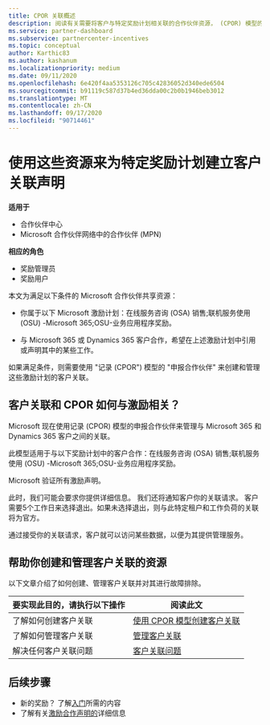 ```yaml
---
title: CPOR 关联概述
description: 阅读有关需要将客户与特定奖励计划相关联的合作伙伴资源， (CPOR) 模型的申报合作伙伴。
ms.service: partner-dashboard
ms.subservice: partnercenter-incentives
ms.topic: conceptual
author: Karthic83
ms.author: kashanum
ms.localizationpriority: medium
ms.date: 09/11/2020
ms.openlocfilehash: 6e420f4aa5353126c705c42836052d340ede6504
ms.sourcegitcommit: b91119c587d37b4ed36dda00c2b0b1946beb3012
ms.translationtype: MT
ms.contentlocale: zh-CN
ms.lasthandoff: 09/17/2020
ms.locfileid: "90714461"
---
```

# <a name="use-these-resources-to-make-customer-association-claims-for-specific-incentives-programs"></a>使用这些资源来为特定奖励计划建立客户关联声明

**适用于**

- 合作伙伴中心
- Microsoft 合作伙伴网络中的合作伙伴 (MPN) 

**相应的角色**

- 奖励管理员
- 奖励用户

本文为满足以下条件的 Microsoft 合作伙伴共享资源：

- 你属于以下 Microsoft 激励计划：在线服务咨询 (OSA) 销售;联机服务使用 (OSU) -Microsoft 365;OSU-业务应用程序奖励。

- 与 Microsoft 365 或 Dynamics 365 客户合作，希望在上述激励计划中引用或声明其中的某些工作。

如果满足条件，则需要使用 "记录 (CPOR") 模型的 "申报合作伙伴" 来创建和管理这些激励计划的客户关联。
 
## <a name="how-do-customer-associations-and-cpor-relate-to-incentives"></a>客户关联和 CPOR 如何与激励相关？

Microsoft 现在使用记录 (CPOR) 模型的申报合作伙伴来管理与 Microsoft 365 和 Dynamics 365 客户之间的关联。

此模型适用于与以下奖励计划中的客户合作：在线服务咨询 (OSA) 销售;联机服务使用 (OSU) -Microsoft 365;OSU-业务应用程序奖励。

Microsoft 验证所有激励声明。

此时，我们可能会要求你提供详细信息。 我们还将通知客户你的关联请求。 客户需要5个工作日来选择退出。如果未选择退出，则与此特定租户和工作负荷的关联将为官方。

通过接受你的关联请求，客户就可以访问某些数据，以便为其提供管理服务。 

## <a name="resources-to-help-you-create-and-manage-customer-associations"></a>帮助你创建和管理客户关联的资源

以下文章介绍了如何创建、管理客户关联并对其进行故障排除。

|  **要实现此目的，请执行以下操作**  |  **阅读此文**  |
|--------------|-----------|
| 了解如何创建客户关联  | [使用 CPOR 模型创建客户关联](submit-osa-claim.md)  |
|了解如何管理客户关联  | [管理客户关联](incentives-manage-customer-associations.md)  |
|解决任何客户关联问题  | [客户关联问题](incentives-customer-association-issues.md)  |

## <a name="next-steps"></a>后续步骤

- 新的奖励？ 了解[入门](incentives-get-started-intro.md)所需的内容
- 了解有关[激励合作声明的](claims-overview.md)详细信息
